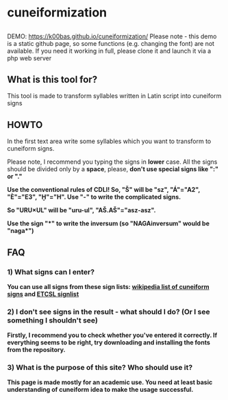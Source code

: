 # cuneiformization

##
DEMO: https://k00bas.github.io/cuneiformization/
Please note - this demo is a static github page, so some functions (e.g. changing the font) are not available.
If you need it working in full, please clone it and launch it via a php web server

## What is this tool for?
This tool is made to transform syllables written in Latin script into cuneiform signs

## HOWTO
In the first text area write some syllables which you want to transform to cuneiform signs.

Please note, I recommend you typing the signs in <b>lower</b> case. All the signs should be divided only by a <b>space</b>, please, <b>don't use special signs like ":" or "."
  
Use the conventional rules of CDLI! So, "Š" will be "sz", "Á"="A2", "È"="E3", "Ḫ"="H". Use "-" to write the complicated signs.

So "URU×UL" will be "uru-ul", "AŠ.AŠ"="asz-asz".
  
Use the sign "\*" to write the inversum (so "NAGAinversum" would be "naga\*")

## FAQ
### 1) What signs can I enter?
You can use all signs from these sign lists: <a href="http://en.wikipedia.org/wiki/List_of_cuneiform_signs" rel="nofollow">wikipedia list of cuneiform signs</a> and <a href="http://etcsl.orinst.ox.ac.uk/edition2/signlist.php" rel="nofollow">ETCSL signlist</a></i>

### 2) I don't see signs in the result - what should I do? (Or I see something I shouldn't see)
Firstly, I recommend you to check whether you've entered it correctly. If everything seems to be right, try downloading and installing the fonts from the repository.

### 3) What is the purpose of this site? Who should use it?
This page is made mostly for an academic use. You need at least basic understanding of cuneiform idea to make the usage successful.
